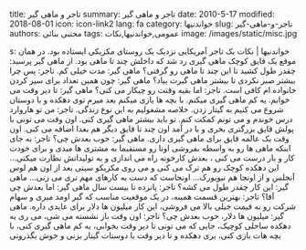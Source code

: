 title: تاجر و ماهی گیر
summary: تاجر و ماهی گیر
date: 2010-5-17
modified: 2018-08-01
icon:  icon-link2
lang: fa
category: خواندنیها
slug: تاجر-و-ماهی-گیر
authors: مجتبی بنائی
tags: عمومی,خواندنیها,نکات
image: /images/static/misc.jpg

s: خواندنیها | نکات    یک تاجر آمریکایی نزدیک یک روستای مکزیکی ایستاده بود. در همان موقع یک قایق کوچک ماهی گیری رد شد که داخلش چند تا ماهی بود.  از ماهی گیر پرسید: چقدر طول کشید تا این چند تا ماهی رو گرفتی؟  ماهی گیر: مدت خیلی کم.  تاجر: پس چرا بیشتر صبر نکردی تا بیشتر ماهی گیرت بیاد؟  ماهی گیر: چون همین تعداد برای سیر کردن خانواده ام کافی است.  تاجر: اما بقیه وقتت رو چیکار می کنی؟  ماهی گیر: تا دیر وقت می خوابم. یه کم ماهی گیری میکنم. با بچه ها بازی میکنم بعد میرم  توی دهکده و با دوستان شروع می کنیم به گیتار زدن. خلاصه مشغولیم به این نوع زندگی.  تاجر: من تو هاروارد درس خوندم و می تونم کمکت کنم. تو باید بیشتر ماهی گیری کنی.  اون وقت می تونی با پولش قایق بزرگتری بخری و با در آمد اون چند تا قایق دیگر هم بعدا اضافه می کنی. اون وقت یک عالمه قایق برای ماهی گیری داری.  ماهی گیر: خوب بعدش چی؟  تاجر: به جای اینکه ماهی ها رو به واسطه بفروشی اونا رو مستقیما به مشتری ها میدی و برای خودت کار و بار درست می کنی ، بعدش کارخونه راه می اندازی و به تولیداتش نظارت میکنی... این دهکده کوچک رو هم ترک می کنی و می روی مکزیکو سیتی  بعد از اون هم لوس آنجلس و از اونجا هم نیویورک... اونجاست که دست به کارهای مهم تری می زنی...  ماهی گیر: این کار چقدر طول می کشه؟  تاجر: پانزده تا بیست سال  ماهی گیر: اما بعدش چی آقا؟  تاجر: بهترین قسمت همینه، در یک موقعیت مناسب که گیر اومد میری و سهام شرکت رو به قیمت خیلی بالا می فروشی، این کار میلیون ها دلار برای عایدی داره.  ماهی گیر: میلیون ها دلار، خوب بعدش چی؟  تاجر: اون وقت باز نشسته می شی، می ری یه دهکده ساحلی کوچیک، جایی که می تونی تا دیر وقت بخوابی، یه کم ماهی گیری کنی، با بچه هات بازی کنی، بری دهکده و تا دیر وقت با دوستات گیتار بزنی و خوش بگذرونی